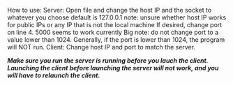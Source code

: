  How to use: 
 Server: 
 Open file and change the host IP and the socket to whatever you choose default is 127.0.0.1 
 note: unsure whether host IP works for public IPs or any IP that is not the local machine 
 If desired, change port on line 4. 5000 seems to work currently 
 Big note: do not change port to a value lower than 1024. Generally, if the port is lower than 1024, the program will NOT run. 
 Client: Change host IP and port to match the server.

***Make sure you run the server is running before you lauch the client. Launching the client before launching the server will not work, and you will have to relaunch the client.***
